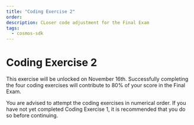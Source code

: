 ```yaml
---
title: "Coding Exercise 2"
order:
description: CLoser code adjustment for the Final Exam
tags:
  - cosmos-sdk
---
```


# Coding Exercise 2

This exercise will be unlocked on November 16th. Successfully completing the four coding exercises will contribute to 80% of your score in the Final Exam.

You are advised to attempt the coding exercises in numerical order. If you have not yet completed Coding Exercise 1, it is recommended that you do so before continuing.

<!--
**Coding Exercise 2** is now accessible in your personal repo. Click [here](https://git.academy.b9lab.com/ida-p5-final-exam/student-projects) to go to the Academy Gitlab server and open your project's merge requests page.

To complete this exercise, in effect all you need is to adjust about 20 lines of code. An experienced developer can tackle it in 20 minutes.

<HighlightBox type="note">

The four Coding Exercises are worth 80% of your Final Exam score collectively. 

You are free to attempt this exercise now, or you can wait until the Final Exam period officially begins on January 4th, 2024. The absolute deadline for attempting the exercise is February 1st.

</HighlightBox>

When you complete the exercise you will be able to see your score directly. You can repeat this exercise as often as you like if you want to improve your score.
-->
